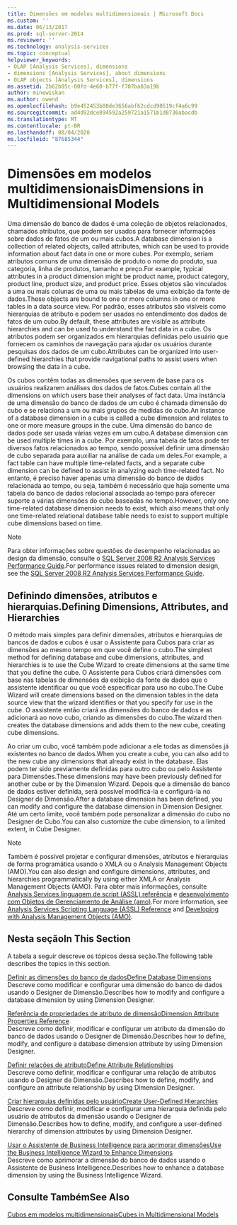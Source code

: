 ```yaml
---
title: Dimensões em modelos multidimensionais | Microsoft Docs
ms.custom: ''
ms.date: 06/13/2017
ms.prod: sql-server-2014
ms.reviewer: ''
ms.technology: analysis-services
ms.topic: conceptual
helpviewer_keywords:
- OLAP [Analysis Services], dimensions
- dimensions [Analysis Services], about dimensions
- OLAP objects [Analysis Services], dimensions
ms.assetid: 2b62b05c-00fd-4e60-b77f-f707ba83a19b
author: minewiskan
ms.author: owend
ms.openlocfilehash: b9e452453b80de3656abf62cdcd90519cf4a6c99
ms.sourcegitcommit: ad4d92dce894592a259721a1571b1d8736abacdb
ms.translationtype: MT
ms.contentlocale: pt-BR
ms.lasthandoff: 08/04/2020
ms.locfileid: "87685344"
---
```

# <a name="dimensions-in-multidimensional-models"></a><span data-ttu-id="271c5-102">Dimensões em modelos multidimensionais</span><span class="sxs-lookup"><span data-stu-id="271c5-102">Dimensions in Multidimensional Models</span></span>
  <span data-ttu-id="271c5-103">Uma dimensão do banco de dados é uma coleção de objetos relacionados, chamados atributos, que podem ser usados para fornecer informações sobre dados de fatos de um ou mais cubos.</span><span class="sxs-lookup"><span data-stu-id="271c5-103">A database dimension is a collection of related objects, called attributes, which can be used to provide information about fact data in one or more cubes.</span></span> <span data-ttu-id="271c5-104">Por exemplo, seriam atributos comuns de uma dimensão de produto o nome do produto, sua categoria, linha de produtos, tamanho e preço.</span><span class="sxs-lookup"><span data-stu-id="271c5-104">For example, typical attributes in a product dimension might be product name, product category, product line, product size, and product price.</span></span> <span data-ttu-id="271c5-105">Esses objetos são vinculados a uma ou mais colunas de uma ou mais tabelas de uma exibição da fonte de dados.</span><span class="sxs-lookup"><span data-stu-id="271c5-105">These objects are bound to one or more columns in one or more tables in a data source view.</span></span> <span data-ttu-id="271c5-106">Por padrão, esses atributos são visíveis como hierarquias de atributo e podem ser usados no entendimento dos dados de fatos de um cubo.</span><span class="sxs-lookup"><span data-stu-id="271c5-106">By default, these attributes are visible as attribute hierarchies and can be used to understand the fact data in a cube.</span></span> <span data-ttu-id="271c5-107">Os atributos podem ser organizados em hierarquias definidas pelo usuário que fornecem os caminhos de navegação para ajudar os usuários durante pesquisas dos dados de um cubo.</span><span class="sxs-lookup"><span data-stu-id="271c5-107">Attributes can be organized into user-defined hierarchies that provide navigational paths to assist users when browsing the data in a cube.</span></span>  
  
 <span data-ttu-id="271c5-108">Os cubos contêm todas as dimensões que servem de base para os usuários realizarem análises dos dados de fatos.</span><span class="sxs-lookup"><span data-stu-id="271c5-108">Cubes contain all the dimensions on which users base their analyses of fact data.</span></span> <span data-ttu-id="271c5-109">Uma instância de uma dimensão do banco de dados de um cubo é chamada dimensão do cubo e se relaciona a um ou mais grupos de medidas do cubo.</span><span class="sxs-lookup"><span data-stu-id="271c5-109">An instance of a database dimension in a cube is called a cube dimension and relates to one or more measure groups in the cube.</span></span> <span data-ttu-id="271c5-110">Uma dimensão do banco de dados pode ser usada várias vezes em um cubo.</span><span class="sxs-lookup"><span data-stu-id="271c5-110">A database dimension can be used multiple times in a cube.</span></span> <span data-ttu-id="271c5-111">Por exemplo, uma tabela de fatos pode ter diversos fatos relacionados ao tempo, sendo possível definir uma dimensão de cubo separada para auxiliar na análise de cada um deles.</span><span class="sxs-lookup"><span data-stu-id="271c5-111">For example, a fact table can have multiple time-related facts, and a separate cube dimension can be defined to assist in analyzing each time-related fact.</span></span> <span data-ttu-id="271c5-112">No entanto, é preciso haver apenas uma dimensão do banco de dados relacionada ao tempo, ou seja, também é necessário que haja somente uma tabela do banco de dados relacional associada ao tempo para oferecer suporte a várias dimensões do cubo baseadas no tempo.</span><span class="sxs-lookup"><span data-stu-id="271c5-112">However, only one time-related database dimension needs to exist, which also means that only one time-related relational database table needs to exist to support multiple cube dimensions based on time.</span></span>  
  
> [!NOTE]  
>  <span data-ttu-id="271c5-113">Para obter informações sobre questões de desempenho relacionadas ao design da dimensão, consulte o [SQL Server 2008 R2 Analysis Services Performance Guide](https://go.microsoft.com/fwlink/?LinkId=306717).</span><span class="sxs-lookup"><span data-stu-id="271c5-113">For performance issues related to dimension design, see the [SQL Server 2008 R2 Analysis Services Performance Guide](https://go.microsoft.com/fwlink/?LinkId=306717).</span></span>  
  
## <a name="defining-dimensions-attributes-and-hierarchies"></a><span data-ttu-id="271c5-114">Definindo dimensões, atributos e hierarquias.</span><span class="sxs-lookup"><span data-stu-id="271c5-114">Defining Dimensions, Attributes, and Hierarchies</span></span>  
 <span data-ttu-id="271c5-115">O método mais simples para definir dimensões, atributos e hierarquias de bancos de dados e cubos é usar o Assistente para Cubos para criar as dimensões ao mesmo tempo em que você define o cubo.</span><span class="sxs-lookup"><span data-stu-id="271c5-115">The simplest method for defining database and cube dimensions, attributes, and hierarchies is to use the Cube Wizard to create dimensions at the same time that you define the cube.</span></span> <span data-ttu-id="271c5-116">O Assistente para Cubos criará dimensões com base nas tabelas de dimensões da exibição da fonte de dados que o assistente identificar ou que você especificar para uso no cubo.</span><span class="sxs-lookup"><span data-stu-id="271c5-116">The Cube Wizard will create dimensions based on the dimension tables in the data source view that the wizard identifies or that you specify for use in the cube.</span></span> <span data-ttu-id="271c5-117">O assistente então criará as dimensões do banco de dados e as adicionará ao novo cubo, criando as dimensões do cubo.</span><span class="sxs-lookup"><span data-stu-id="271c5-117">The wizard then creates the database dimensions and adds them to the new cube, creating cube dimensions.</span></span>  
  
 <span data-ttu-id="271c5-118">Ao criar um cubo, você também pode adicionar a ele todas as dimensões já existentes no banco de dados.</span><span class="sxs-lookup"><span data-stu-id="271c5-118">When you create a cube, you can also add to the new cube any dimensions that already exist in the database.</span></span> <span data-ttu-id="271c5-119">Elas podem ter sido previamente definidas para outro cubo ou pelo Assistente para Dimensões.</span><span class="sxs-lookup"><span data-stu-id="271c5-119">These dimensions may have been previously defined for another cube or by the Dimension Wizard.</span></span> <span data-ttu-id="271c5-120">Depois que a dimensão do banco de dados estiver definida, será possível modificá-la e configurá-la no Designer de Dimensão.</span><span class="sxs-lookup"><span data-stu-id="271c5-120">After a database dimension has been defined, you can modify and configure the database dimension in Dimension Designer.</span></span> <span data-ttu-id="271c5-121">Até um certo limite, você também pode personalizar a dimensão do cubo no Designer de Cubo.</span><span class="sxs-lookup"><span data-stu-id="271c5-121">You can also customize the cube dimension, to a limited extent, in Cube Designer.</span></span>  
  
> [!NOTE]  
>  <span data-ttu-id="271c5-122">Também é possível projetar e configurar dimensões, atributos e hierarquias de forma programática usando o XMLA ou o Analysis Management Objects (AMO).</span><span class="sxs-lookup"><span data-stu-id="271c5-122">You can also design and configure dimensions, attributes, and hierarchies programmatically by using either XMLA or Analysis Management Objects (AMO).</span></span> <span data-ttu-id="271c5-123">Para obter mais informações, consulte [Analysis Services linguagem de script &#40;ASSL&#41; referência](https://docs.microsoft.com/bi-reference/assl/analysis-services-scripting-language-assl-for-xmla) e [desenvolvimento com Objetos de Gerenciamento de Análise &#40;amo&#41;](https://docs.microsoft.com/bi-reference/amo/developing-with-analysis-management-objects-amo).</span><span class="sxs-lookup"><span data-stu-id="271c5-123">For more information, see [Analysis Services Scripting Language &#40;ASSL&#41; Reference](https://docs.microsoft.com/bi-reference/assl/analysis-services-scripting-language-assl-for-xmla) and [Developing with Analysis Management Objects &#40;AMO&#41;](https://docs.microsoft.com/bi-reference/amo/developing-with-analysis-management-objects-amo).</span></span>  
  
## <a name="in-this-section"></a><span data-ttu-id="271c5-124">Nesta seção</span><span class="sxs-lookup"><span data-stu-id="271c5-124">In This Section</span></span>  
 <span data-ttu-id="271c5-125">A tabela a seguir descreve os tópicos dessa seção.</span><span class="sxs-lookup"><span data-stu-id="271c5-125">The following table describes the topics in this section.</span></span>  
  
 [<span data-ttu-id="271c5-126">Definir as dimensões do banco de dados</span><span class="sxs-lookup"><span data-stu-id="271c5-126">Define Database Dimensions</span></span>](define-database-dimensions.md)  
 <span data-ttu-id="271c5-127">Descreve como modificar e configurar uma dimensão do banco de dados usando o Designer de Dimensão.</span><span class="sxs-lookup"><span data-stu-id="271c5-127">Describes how to modify and configure a database dimension by using Dimension Designer.</span></span>  
  
 [<span data-ttu-id="271c5-128">Referência de propriedades de atributo de dimensão</span><span class="sxs-lookup"><span data-stu-id="271c5-128">Dimension Attribute Properties Reference</span></span>](dimension-attribute-properties-reference.md)  
 <span data-ttu-id="271c5-129">Descreve como definir, modificar e configurar um atributo da dimensão do banco de dados usando o Designer de Dimensão.</span><span class="sxs-lookup"><span data-stu-id="271c5-129">Describes how to define, modify, and configure a database dimension attribute by using Dimension Designer.</span></span>  
  
 [<span data-ttu-id="271c5-130">Definir relações de atributo</span><span class="sxs-lookup"><span data-stu-id="271c5-130">Define Attribute Relationships</span></span>](attribute-relationships-define.md)  
 <span data-ttu-id="271c5-131">Descreve como definir, modificar e configurar uma relação de atributos usando o Designer de Dimensão.</span><span class="sxs-lookup"><span data-stu-id="271c5-131">Describes how to define, modify, and configure an attribute relationship by using Dimension Designer.</span></span>  
  
 [<span data-ttu-id="271c5-132">Criar hierarquias definidas pelo usuário</span><span class="sxs-lookup"><span data-stu-id="271c5-132">Create User-Defined Hierarchies</span></span>](user-defined-hierarchies-create.md)  
 <span data-ttu-id="271c5-133">Descreve como definir, modificar e configurar uma hierarquia definida pelo usuário de atributos da dimensão usando o Designer de Dimensão.</span><span class="sxs-lookup"><span data-stu-id="271c5-133">Describes how to define, modify, and configure a user-defined hierarchy of dimension attributes by using Dimension Designer.</span></span>  
  
 [<span data-ttu-id="271c5-134">Usar o Assistente de Business Intelligence para aprimorar dimensões</span><span class="sxs-lookup"><span data-stu-id="271c5-134">Use the Business Intelligence Wizard to Enhance Dimensions</span></span>](../use-the-business-intelligence-wizard-to-enhance-dimensions.md)  
 <span data-ttu-id="271c5-135">Descreve como aprimorar a dimensão do banco de dados usando o Assistente de Business Intelligence.</span><span class="sxs-lookup"><span data-stu-id="271c5-135">Describes how to enhance a database dimension by using the Business Intelligence Wizard.</span></span>  
  
## <a name="see-also"></a><span data-ttu-id="271c5-136">Consulte Também</span><span class="sxs-lookup"><span data-stu-id="271c5-136">See Also</span></span>  
 [<span data-ttu-id="271c5-137">Cubos em modelos multidimensionais</span><span class="sxs-lookup"><span data-stu-id="271c5-137">Cubes in Multidimensional Models</span></span>](cubes-in-multidimensional-models.md)  
  
  

